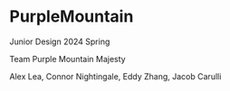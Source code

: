 # PurpleMountain
Junior Design 2024 Spring 

Team Purple Mountain Majesty

Alex Lea, Connor Nightingale, Eddy Zhang, Jacob Carulli
